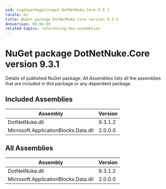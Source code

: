 ```yaml
---
uid: nugetpackages\nuget-DotNetNuke.Core-9.3.1
locale: en
title: NuGet package DotNetNuke.Core version 9.3.1
dnnversion: 09.04.03
related-topics: referencing-dnn-assemblies
---
```


# NuGet package DotNetNuke.Core version 9.3.1
Details of published NuGet package.
*All Assemblies* lists all the assemblies that are included in this package or any dependent package.

## Included Assemblies

|Assembly|Version|
|---|---|
|DotNetNuke.dll|9.3.1.2|
|Microsoft.ApplicationBlocks.Data.dll|2.0.0.0|

## All Assemblies

|Assembly|Version|
|---|---|
|DotNetNuke.dll|9.3.1.2|
|Microsoft.ApplicationBlocks.Data.dll|2.0.0.0|

